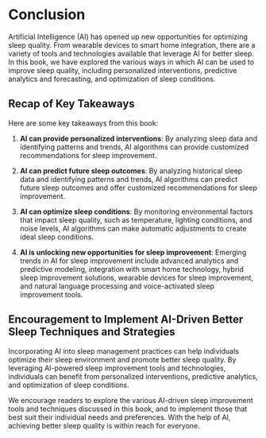# Conclusion

Artificial Intelligence (AI) has opened up new opportunities for optimizing sleep quality. From wearable devices to smart home integration, there are a variety of tools and technologies available that leverage AI for better sleep. In this book, we have explored the various ways in which AI can be used to improve sleep quality, including personalized interventions, predictive analytics and forecasting, and optimization of sleep conditions.

Recap of Key Takeaways
----------------------

Here are some key takeaways from this book:

1. **AI can provide personalized interventions**: By analyzing sleep data and identifying patterns and trends, AI algorithms can provide customized recommendations for sleep improvement.

2. **AI can predict future sleep outcomes**: By analyzing historical sleep data and identifying patterns and trends, AI algorithms can predict future sleep outcomes and offer customized recommendations for sleep improvement.

3. **AI can optimize sleep conditions**: By monitoring environmental factors that impact sleep quality, such as temperature, lighting conditions, and noise levels, AI algorithms can make automatic adjustments to create ideal sleep conditions.

4. **AI is unlocking new opportunities for sleep improvement**: Emerging trends in AI for sleep improvement include advanced analytics and predictive modeling, integration with smart home technology, hybrid sleep improvement solutions, wearable devices for sleep improvement, and natural language processing and voice-activated sleep improvement tools.

Encouragement to Implement AI-Driven Better Sleep Techniques and Strategies
---------------------------------------------------------------------------

Incorporating AI into sleep management practices can help individuals optimize their sleep environment and promote better sleep quality. By leveraging AI-powered sleep improvement tools and technologies, individuals can benefit from personalized interventions, predictive analytics, and optimization of sleep conditions.

We encourage readers to explore the various AI-driven sleep improvement tools and techniques discussed in this book, and to implement those that best suit their individual needs and preferences. With the help of AI, achieving better sleep quality is within reach for everyone.